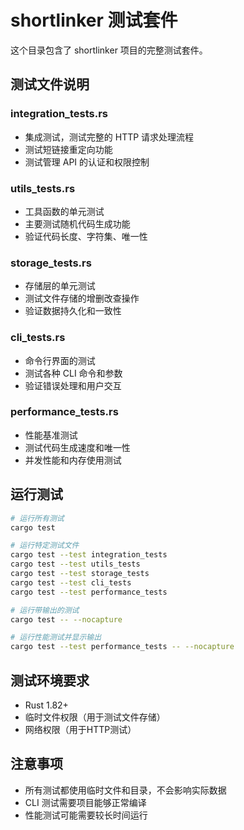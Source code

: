 # shortlinker 测试套件

这个目录包含了 shortlinker 项目的完整测试套件。

## 测试文件说明

### integration_tests.rs

- 集成测试，测试完整的 HTTP 请求处理流程
- 测试短链接重定向功能
- 测试管理 API 的认证和权限控制

### utils_tests.rs

- 工具函数的单元测试
- 主要测试随机代码生成功能
- 验证代码长度、字符集、唯一性

### storage_tests.rs

- 存储层的单元测试
- 测试文件存储的增删改查操作
- 验证数据持久化和一致性

### cli_tests.rs

- 命令行界面的测试
- 测试各种 CLI 命令和参数
- 验证错误处理和用户交互

### performance_tests.rs

- 性能基准测试
- 测试代码生成速度和唯一性
- 并发性能和内存使用测试

## 运行测试

```bash
# 运行所有测试
cargo test

# 运行特定测试文件
cargo test --test integration_tests
cargo test --test utils_tests
cargo test --test storage_tests
cargo test --test cli_tests
cargo test --test performance_tests

# 运行带输出的测试
cargo test -- --nocapture

# 运行性能测试并显示输出
cargo test --test performance_tests -- --nocapture
```

## 测试环境要求

- Rust 1.82+
- 临时文件权限（用于测试文件存储）
- 网络权限（用于HTTP测试）

## 注意事项

- 所有测试都使用临时文件和目录，不会影响实际数据
- CLI 测试需要项目能够正常编译
- 性能测试可能需要较长时间运行
